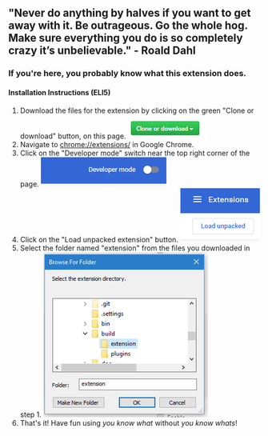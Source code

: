 ## "Never do anything by halves if you want to get away with it. Be outrageous. Go the whole hog. Make sure everything you do is so completely crazy it’s unbelievable." - Roald Dahl

### If you're here, you probably know what this extension does.


#### Installation Instructions (ELI5)
1. Download the files for the extension by clicking on the green "Clone or download" button, on this page. 
![Image 1](https://github.com/AdityaDamodaran/ItDoesWhatItShouldDo/raw/master/doc/screenshots/Cod.png)
2. Navigate to [chrome://extensions/](chrome://extensions/) in Google Chrome.
3. Click on the "Developer mode" switch near the top right corner of the page.
![Image 2](https://github.com/AdityaDamodaran/ItDoesWhatItShouldDo/raw/master/doc/screenshots/Dmo.png)
4. Click on the "Load unpacked extension" button.
![Image 3](https://github.com/AdityaDamodaran/ItDoesWhatItShouldDo/raw/master/doc/screenshots/Lou.png)
5. Select the folder named "extension" from the files you downloaded in step 1.
![Image 4](https://github.com/AdityaDamodaran/ItDoesWhatItShouldDo/raw/master/doc/screenshots/Ext.png)
6. That's it! Have fun using *you know what* without *you know whats*!